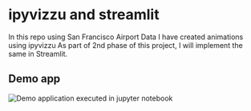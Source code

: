 # ipyvizzu and streamlit
In this repo using San Francisco Airport Data I have created animations using ipyvizzu
As part of 2nd phase of this project, I will implement the same in Streamlit.

## Demo app

![Demo application executed in jupyter notebook](https://user-images.githubusercontent.com/48252551/225732687-e32f6314-3ee2-4e63-804f-481b4861f4f3.gif)

